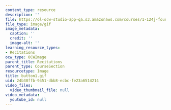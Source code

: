 ```yaml
---
content_type: resource
description: ''
file: https://ol-ocw-studio-app-qa.s3.amazonaws.com/courses/1-124j-foundations-of-software-engineering-fall-2000/24b38ffb9451dbb8ecbcfe23a6514214_button1.gif
file_type: image/gif
image_metadata:
  caption: ''
  credit: ''
  image-alt: ''
learning_resource_types:
- Recitations
ocw_type: OCWImage
parent_title: Recitations
parent_type: CourseSection
resourcetype: Image
title: button1.gif
uid: 24b38ffb-9451-dbb8-ecbc-fe23a6514214
video_files:
  video_thumbnail_file: null
video_metadata:
  youtube_id: null
---
```


